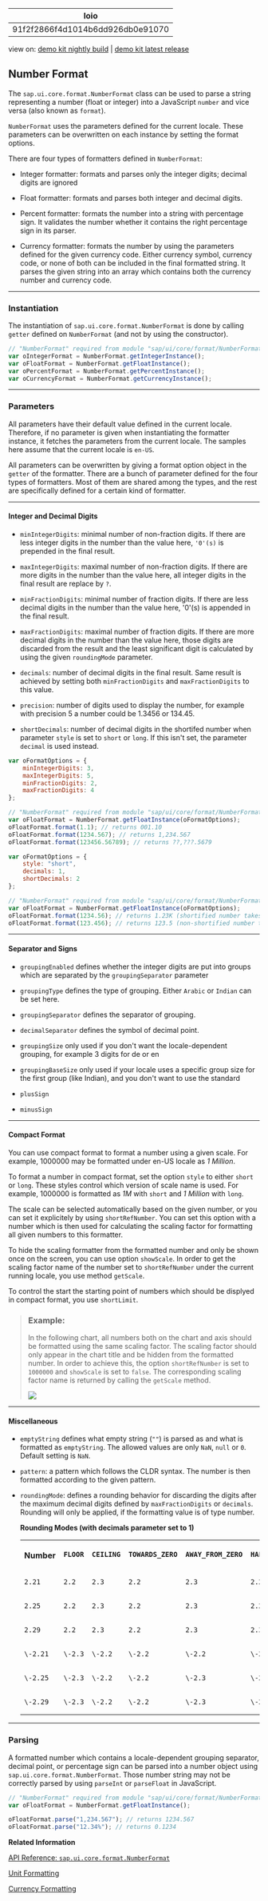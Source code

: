 <!-- loio91f2f2866f4d1014b6dd926db0e91070 -->

| loio |
| -----|
| 91f2f2866f4d1014b6dd926db0e91070 |

<div id="loio">

view on: [demo kit nightly build](https://sdk.openui5.org/nightly/#/topic/91f2f2866f4d1014b6dd926db0e91070) | [demo kit latest release](https://sdk.openui5.org/topic/91f2f2866f4d1014b6dd926db0e91070)</div>

## Number Format

The `sap.ui.core.format.NumberFormat` class can be used to parse a string representing a number \(float or integer\) into a JavaScript `number` and vice versa \(also known as `format`\).

`NumberFormat` uses the parameters defined for the current locale. These parameters can be overwritten on each instance by setting the format options.

There are four types of formatters defined in `NumberFormat`:

-   Integer formatter: formats and parses only the integer digits; decimal digits are ignored

-   Float formatter: formats and parses both integer and decimal digits.

-   Percent formatter: formats the number into a string with percentage sign. It validates the number whether it contains the right percentage sign in its parser.

-   Currency formatter: formats the number by using the parameters defined for the given currency code. Either currency symbol, currency code, or none of both can be included in the final formatted string. It parses the given string into an array which contains both the currency number and currency code.


***

### Instantiation

The instantiation of `sap.ui.core.format.NumberFormat` is done by calling `getter` defined on `NumberFormat` \(and not by using the constructor\).

```js
// "NumberFormat" required from module "sap/ui/core/format/NumberFormat"
var oIntegerFormat = NumberFormat.getIntegerInstance();
var oFloatFormat = NumberFormat.getFloatInstance();
var oPercentFormat = NumberFormat.getPercentInstance();
var oCurrencyFormat = NumberFormat.getCurrencyInstance();
```

***

### Parameters

All parameters have their default value defined in the current locale. Therefore, if no parameter is given when instantiating the formatter instance, it fetches the parameters from the current locale. The samples here assume that the current locale is `en-US`.

All parameters can be overwritten by giving a format option object in the `getter` of the formatter. There are a bunch of parameter defined for the four types of formatters. Most of them are shared among the types, and the rest are specifically defined for a certain kind of formatter.

***

#### Integer and Decimal Digits

-   `minIntegerDigits`: minimal number of non-fraction digits. If there are less integer digits in the number than the value here, `'0'(s)` is prepended in the final result.

-   `maxIntegerDigits`: maximal number of non-fraction digits. If there are more digits in the number than the value here, all integer digits in the final result are replace by `?`.

-   `minFractionDigits`: minimal number of fraction digits. If there are less decimal digits in the number than the value here, '0'\(s\) is appended in the final result.

-   `maxFractionDigits`: maximal number of fraction digits. If there are more decimal digits in the number than the value here, those digits are discarded from the result and the least significant digit is calculated by using the given `roundingMode` parameter.

-   `decimals`: number of decimal digits in the final result. Same result is achieved by setting both `minFractionDigits` and `maxFractionDigits` to this value.

-   `precision`: number of digits used to display the number, for example with precision 5 a number could be 1.3456 or 134.45.

-   `shortDecimals`: number of decimal digits in the shortifed number when parameter `style` is set to `short` or `long`. If this isn't set, the parameter `decimal` is used instead.


```js
var oFormatOptions = {
    minIntegerDigits: 3,
    maxIntegerDigits: 5,
    minFractionDigits: 2,
    maxFractionDigits: 4
};

// "NumberFormat" required from module "sap/ui/core/format/NumberFormat"
var oFloatFormat = NumberFormat.getFloatInstance(oFormatOptions);
oFloatFormat.format(1.1); // returns 001.10
oFloatFormat.format(1234.567); // returns 1,234.567
oFloatFormat.format(123456.56789); // returns ??,???.5679
```

```js
var oFormatOptions = {
    style: "short",
    decimals: 1,
    shortDecimals: 2
};

// "NumberFormat" required from module "sap/ui/core/format/NumberFormat"
var oFloatFormat = NumberFormat.getFloatInstance(oFormatOptions);
oFloatFormat.format(1234.56); // returns 1.23K (shortified number takes the shortDecimals parameter)
oFloatFormat.format(123.456); // returns 123.5 (non-shortified number takes the decimals parameter)
```

***

#### Separator and Signs

-   `groupingEnabled` defines whether the integer digits are put into groups which are separated by the `groupingSeparator` parameter

-   `groupingType` defines the type of grouping. Either `Arabic` or `Indian` can be set here.

-   `groupingSeparator` defines the separator of grouping.

-   `decimalSeparator` defines the symbol of decimal point.

-   `groupingSize` only used if you don't want the locale-dependent grouping, for example 3 digits for de or en

-   `groupingBaseSize` only used if your locale uses a specific group size for the first group \(like Indian\), and you don't want to use the standard

-   `plusSign`

-   `minusSign`


***

#### Compact Format

You can use compact format to format a number using a given scale. For example, 1000000 may be formatted under en-US locale as *1 Million*.

To format a number in compact format, set the option `style` to either `short` or `long`. These styles control which version of scale name is used. For example, 1000000 is formatted as *1M* with `short` and *1 Million* with `long`.

The scale can be selected automatically based on the given number, or you can set it explicitely by using `shortRefNumber`. You can set this option with a number which is then used for calculating the scaling factor for formatting all given numbers to this formatter.

To hide the scaling formatter from the formatted number and only be shown once on the screen, you can use option `showScale`. In order to get the scaling factor name of the number set to `shortRefNumber` under the current running locale, you use method `getScale`.

To control the start the starting point of numbers which should be displyed in compact format, you use `shortLimit`.

> ### Example:  
> In the following chart, all numbers both on the chart and axis should be formatted using the same scaling factor. The scaling factor should only appear in the chart title and be hidden from the formatted number. In order to achieve this, the option `shortRefNumber` is set to `1000000` and `showScale` is set to `false`. The corresponding scaling factor name is returned by calling the `getScale` method.
> 
> ![](images/loiodd8f106a130b484a86f4c56955006207_LowRes.png)

***

#### Miscellaneous

-   `emptyString` defines what empty string \(`""`\) is parsed as and what is formatted as `emptyString`. The allowed values are only `NaN`, `null` or `0`. Default setting is `NaN`.

-   `pattern`: a pattern which follows the CLDR syntax. The number is then formatted according to the given pattern.

-   `roundingMode`: defines a rounding behavior for discarding the digits after the maximum decimal digits defined by `maxFractionDigits` or `decimals`. Rounding will only be applied, if the formatting value is of type number.

    **Rounding Modes \(with decimals parameter set to 1\)**


    <table>
    <tr>
    <th valign="top">

    Number


    
    </th>
    <th valign="top">

     `FLOOR` 


    
    </th>
    <th valign="top">

     `CEILING` 


    
    </th>
    <th valign="top">

     `TOWARDS_ZERO` 


    
    </th>
    <th valign="top">

     `AWAY_FROM_ZERO` 


    
    </th>
    <th valign="top">

     `HALF_FLOOR` 


    
    </th>
    <th valign="top">

     `HALF_CEILING` 


    
    </th>
    <th valign="top">

     `HALF_TOWARDS_ZERO` 


    
    </th>
    <th valign="top">

     `HALF_AWAY_FROM_ZERO` 


    
    </th>
    </tr>
    <tr>
    <td valign="top">
    
        2.21


    
    </td>
    <td valign="top">
    
        2.2


    
    </td>
    <td valign="top">
    
        2.3


    
    </td>
    <td valign="top">
    
        2.2


    
    </td>
    <td valign="top">
    
        2.3


    
    </td>
    <td valign="top">
    
        2.2


    
    </td>
    <td valign="top">
    
        2.2


    
    </td>
    <td valign="top">
    
        2.2


    
    </td>
    <td valign="top">
    
        2.2


    
    </td>
    </tr>
    <tr>
    <td valign="top">
    
        2.25


    
    </td>
    <td valign="top">
    
        2.2


    
    </td>
    <td valign="top">
    
        2.3


    
    </td>
    <td valign="top">
    
        2.2


    
    </td>
    <td valign="top">
    
        2.3


    
    </td>
    <td valign="top">
    
        2.2


    
    </td>
    <td valign="top">
    
        2.3


    
    </td>
    <td valign="top">
    
        2.2


    
    </td>
    <td valign="top">
    
        2.3


    
    </td>
    </tr>
    <tr>
    <td valign="top">
    
        2.29


    
    </td>
    <td valign="top">
    
        2.2


    
    </td>
    <td valign="top">
    
        2.3


    
    </td>
    <td valign="top">
    
        2.2


    
    </td>
    <td valign="top">
    
        2.3


    
    </td>
    <td valign="top">
    
        2.3.


    
    </td>
    <td valign="top">
    
        2.3


    
    </td>
    <td valign="top">
    
        2.3


    
    </td>
    <td valign="top">
    
        2.3


    
    </td>
    </tr>
    <tr>
    <td valign="top">
    
        \-2.21


    
    </td>
    <td valign="top">
    
        \-2.3


    
    </td>
    <td valign="top">
    
        \-2.2


    
    </td>
    <td valign="top">
    
        \-2.2


    
    </td>
    <td valign="top">
    
        \-2.2


    
    </td>
    <td valign="top">
    
        \-2.2


    
    </td>
    <td valign="top">
    
        \-2.2


    
    </td>
    <td valign="top">
    
        \-2.2


    
    </td>
    <td valign="top">
    
        \-2.2


    
    </td>
    </tr>
    <tr>
    <td valign="top">
    
        \-2.25


    
    </td>
    <td valign="top">
    
        \-2.3


    
    </td>
    <td valign="top">
    
        \-2.2


    
    </td>
    <td valign="top">
    
        \-2.2


    
    </td>
    <td valign="top">
    
        \-2.3


    
    </td>
    <td valign="top">
    
        \-2.3


    
    </td>
    <td valign="top">
    
        \-2.2


    
    </td>
    <td valign="top">
    
        \-2.2


    
    </td>
    <td valign="top">
    
        \-2.3


    
    </td>
    </tr>
    <tr>
    <td valign="top">
    
        \-2.29


    
    </td>
    <td valign="top">
    
        \-2.3


    
    </td>
    <td valign="top">
    
        \-2.2


    
    </td>
    <td valign="top">
    
        \-2.2


    
    </td>
    <td valign="top">
    
        \-2.3


    
    </td>
    <td valign="top">
    
        \-2.3


    
    </td>
    <td valign="top">
    
        \-2.3


    
    </td>
    <td valign="top">
    
        \-2.3


    
    </td>
    <td valign="top">
    
        \-2.3


    
    </td>
    </tr>
    </table>
    

***

### Parsing

A formatted number which contains a locale-dependent grouping separator, decimal point, or percentage sign can be parsed into a number object using `sap.ui.core.format.NumberFormat`. Those number string may not be correctly parsed by using `parseInt` or `parseFloat` in JavaScript.

```js
// "NumberFormat" required from module "sap/ui/core/format/NumberFormat"
var oFloatFormat = NumberFormat.getFloatInstance();

oFloatFormat.parse("1,234.567"); // returns 1234.567
oFloatFormat.parse("12.34%"); // returns 0.1234
```

**Related Information**  


[API Reference: `sap.ui.core.format.NumberFormat`](https://sdk.openui5.org/api/sap.ui.core.format.NumberFormat)

[Unit Formatting](Unit_Formatting_8e618a8.md "OpenUI5 supports the formatting and parsing of units. These unit formats are by default taken from the CLDR. Besides the default units defined in the CLDR, you can also define custom units.")

[Currency Formatting](Currency_Formatting_e978728.md "")

